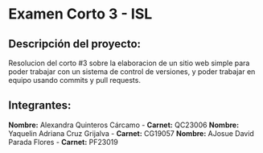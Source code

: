 # Examen Corto 3 - ISL

## Descripción del proyecto: 
Resolucion del corto #3 sobre la elaboracion de un sitio web simple para poder trabajar con un sistema de control de versiones, y poder trabajar en equipo usando commits y pull requests.

## Integrantes:

**Nombre:** Alexandra Quinteros Cárcamo - **Carnet:** QC23006
**Nombre:** Yaquelin Adriana Cruz Grijalva - **Carnet:** CG19057
**Nombre:** AJosue David Parada Flores - **Carnet:** PF23019